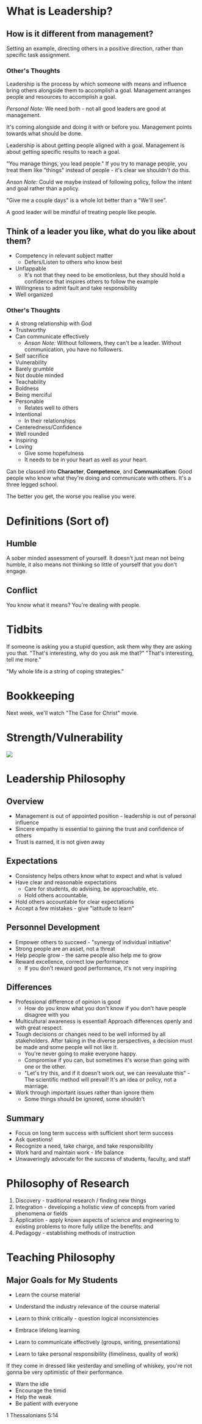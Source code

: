 # What is Leadership?

## How is it different from management?

Setting an example, directing others in a positive direction, rather than specific task assignment.

### Other's Thoughts

Leadership is the process by which someone with means and influence bring others alongside them to accomplish a goal.
Management arranges people and resources to accomplish a goal.

*Personal Note:* We need both - not all good leaders are good at management.

It's coming alongside and doing it with or before you.
Management points towards what should be done.

Leadership is about getting people aligned with a goal.
Management is about getting specific results to reach a goal.

"You manage things, you lead people."
If you try to manage people, you treat them like "things" instead of people - it's clear we shouldn't do this.

*Anson Note:* Could we maybe instead of following policy, follow the intent and goal rather than a policy.

"Give me a couple days" is a whole lot better than a "We'll see".

A good leader will be mindful of treating people like people.

## Think of a leader you like, what do you like about them?

* Competency in relevant subject matter
  * Defers/Listen to others who know best
* Unflappable
  * It's not that they need to be emotionless, but they should hold a confidence that inspires others to follow the example
* Willingness to admit fault and take responsibility
* Well organized

### Other's Thoughts

* A strong relationship with God
* Trustworthy
* Can communicate effectively
  * *Anson Note:* Without followers, they can't be a leader. Without communication, you have no followers.
* Self sacrifice
* Vulnerability
* Barely grumble
* Not double minded
* Teachability
* Boldness
* Being merciful
* Personable
  * Relates well to others
* Intentional
  * In their relationships
* Centeredness/Confidence
* Well rounded
* Inspiring
* Loving
  * Give some hopefulness
  * It needs to be in your heart as well as your heart.

Can be classed into **Character**, **Competence**, and **Communication**: Good people who know what they're doing and communicate with others. It's a three legged school.

The better you get, the worse you realise you were.

# Definitions (Sort of)

## Humble

A sober minded assessment of yourself.
It doesn't just mean not being humble, it also means not thinking so little of yourself that you don't engage.

## Conflict

You know what it means?
You're dealing with people.

# Tidbits

If someone is asking you a stupid question, ask them why they are asking you that.
"That's interesting, why do you ask me that?" "That's interesting, tell me more."

"My whole life is a string of coping strategies."

# Bookkeeping

Next week, we'll watch "The Case for Christ" movie.

# Strength/Vulnerability

![](img/vul-str.png)

# Leadership Philosophy

## Overview

* Management is out of appointed position - leadership is out of personal influence
* Sincere empathy is essential to gaining the trust and confidence of others
* Trust is earned, it is not given away

## Expectations

* Consistency helps others know what to expect and what is valued
* Have clear and reasonable expectations
  * Care for students, do advising, be approachable, etc.
  * Hold others accountable, 
* Hold others accountable for clear expectations
* Accept a few mistakes - give "latitude to learn"

## Personnel Development

* Empower others to succeed - "synergy of individual initiative"
* Strong people are an asset, not a threat
* Help people grow - the same people also help me to grow
* Reward excellence, correct low performance
  * If you don't reward good performance, it's not very inspiring

## Differences

* Professional difference of opinion is good
  * How do you know what you don't know if you don't have people disagree with you
* Multicultural awareness is essential! Approach differences openly and with great respect.
* Tough decisions or changes need to be well informed by all stakeholders. After taking in the diverse perspectives, a decision must be made and some people will not like it.
  * You're never going to make everyone happy.
  * Compromise if you can, but sometimes it's worse than going with one or the other.
  * "Let's try this, and if it doesn't work out, we can reevaluate this" - The scientific method will prevail! It's an idea or policy, not a marriage.
* Work through important issues rather than ignore them
  * Some things should be ignored, some shouldn't

## Summary

* Focus on long term success with sufficient short term success
* Ask questions!
* Recognize a need, take charge, and take responsibility
* Work hard and maintain work - life balance
* Unwaveringly advocate for the success of students, faculty, and staff

# Philosophy of Research

1. Discovery - traditional research / finding new things
2. Integration - developing a holistic view of concepts from varied phenomena or fields
3. Application - apply known aspects of science and engineering to existing problems to more fully utilize the benefits: and
4. Pedagogy - establishing methods of instruction

# Teaching Philosophy

## Major Goals for My Students

* Learn the course material
* Understand the industry relevance of the course material
* Learn to think critically - question logical inconsistencies

* Embrace lifelong learning
* Learn to communicate effectively (groups, writing, presentations)
* Learn to take personal responsibility (timeliness, quality of work)

If they come in dressed like yesterday and smelling of whiskey, you're not gonna be very optimistic of their performance.

* Warn the idle
* Encourage the timid
* Help the weak
* Be patient with everyone

1 Thessalonians 5:14